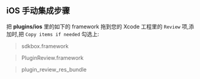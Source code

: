## iOS 手动集成步骤
把 __plugins/ios__ 里的如下的 framework 拖到您的 Xcode 工程里的 `Review` 项,添加时,把 `Copy items if needed` 勾选上:

> sdkbox.framework

> PluginReview.framework

> plugin_review_res_bundle
